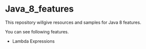 # Java_8_features

This repository willgive resources and samples for Java 8 features.

You can see following features.

* Lambda Expressions
